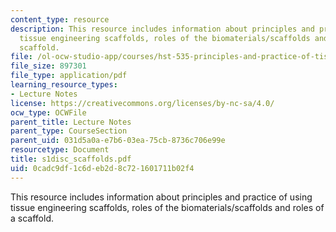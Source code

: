 ```yaml
---
content_type: resource
description: This resource includes information about principles and practice of using
  tissue engineering scaffolds, roles of the biomaterials/scaffolds and roles of a
  scaffold.
file: /ol-ocw-studio-app/courses/hst-535-principles-and-practice-of-tissue-engineering-fall-2004/0cadc9df1c6deb2d8c721601711b02f4_s1disc_scaffolds.pdf
file_size: 897301
file_type: application/pdf
learning_resource_types:
- Lecture Notes
license: https://creativecommons.org/licenses/by-nc-sa/4.0/
ocw_type: OCWFile
parent_title: Lecture Notes
parent_type: CourseSection
parent_uid: 031d5a0a-e7b6-03ea-75cb-8736c706e99e
resourcetype: Document
title: s1disc_scaffolds.pdf
uid: 0cadc9df-1c6d-eb2d-8c72-1601711b02f4
---
```

This resource includes information about principles and practice of using tissue engineering scaffolds, roles of the biomaterials/scaffolds and roles of a scaffold.